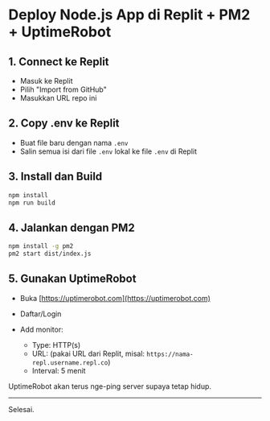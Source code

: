 # Deploy Node.js App di Replit + PM2 + UptimeRobot

## 1. Connect ke Replit

* Masuk ke Replit
* Pilih "Import from GitHub"
* Masukkan URL repo ini

## 2. Copy .env ke Replit

* Buat file baru dengan nama `.env`
* Salin semua isi dari file `.env` lokal ke file `.env` di Replit

## 3. Install dan Build

```bash
npm install
npm run build
```

## 4. Jalankan dengan PM2

```bash
npm install -g pm2
pm2 start dist/index.js
```

## 5. Gunakan UptimeRobot

* Buka [https://uptimerobot.com](https://uptimerobot.com)
* Daftar/Login
* Add monitor:

  * Type: HTTP(s)
  * URL: (pakai URL dari Replit, misal: `https://nama-repl.username.repl.co`)
  * Interval: 5 menit

UptimeRobot akan terus nge-ping server supaya tetap hidup.

---

Selesai.
